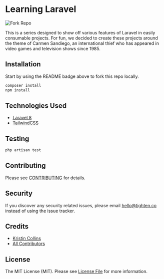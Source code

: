 # Learning Laravel

![Fork Repo](https://img.shields.io/github/forks/tighten/learning-laravel?label=Fork)

This is a series designed to show off various features of Laravel in easily consumable projects. For fun, we decided to create these projects around the theme of Carmen Sandiego, an international thief who has appeared in video games and television shows since 1985.

## Installation

Start by using the README badge above to fork this repo locally.
```bash
composer install
npm install
```

## Technologies Used
- [Laravel 8](https://laravel.com/docs/8.x)
- [TailwindCSS](https://tailwindcss.com/)

## Testing

```bash
php artisan test
```

## Contributing

Please see [CONTRIBUTING](CONTRIBUTING.md) for details.

## Security

If you discover any security related issues, please email hello@tighten.co instead of using the issue tracker.

## Credits

- [Kristin Collins](https://github.com/krievley)
- [All Contributors](../../contributors)

## License

The MIT License (MIT). Please see [License File](LICENSE.md) for more information.
